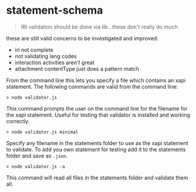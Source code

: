# statement-schema

> IRI validation should be done via lib.. these don't really do much

these are still valid concerns to be investigated and improved:
- iri not complete
- not validating lang codes
- interaction activities aren't great
- attachment contentType just does a pattern match

From the command line this lets you specify a file which contains an xapi statement.  The following commands are valid from the command line:

```
> node validator.js
```
This command prompts the user on the command line for the filename for the xapi statement. Useful for testing that validator is installed and working correctly.

```
> node validator.js minimal
```
Specify any filename in the statements folder to use as the xapi statement to validate.  To add you own statement for testing add it to the statements folder and save as `.json`.

```
> node validator.js -a
```
This command will read all files in the statements folder and validate them all.

